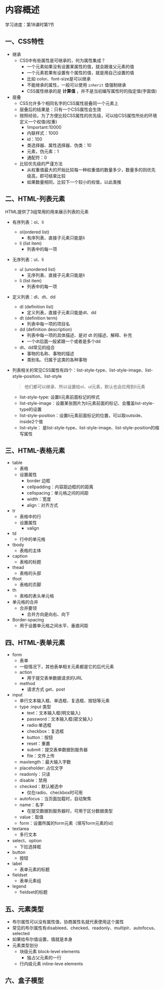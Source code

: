 # 内容概述

学习进度：第18课时第1节



## 一、CSS特性

+ 继承
  + CSS中有些属性是可继承的，何为属性集成？
    + 一个元素如果没有设置某属性的值，就会跟谁父元素的值
    + 一个元素若果有设置有个属性的值，就是用自己设置的值
    + 比如 color、font-size是可以继承
    + 不能继承的属性，一般可以使用 `inherit` 值强制继承
    + CSS属性继承的是 **计算值** ，并不是当初编写属性时的指定值(字面值)
+ 层叠
  + CSS允许多个相同名字的CSS属性层叠同一个元素上
  + 层叠后的结果是：只有一个CSS属性会生效
  + 按照经验，为了方便比较CSS属性的优先级，可以给CSS属性所处的环境定义一个权值(权重)
    + !important:10000
    + 内联样式：1000
    + id：100
    + 类选择器、属性选择器、伪类：10
    + 元素，伪元素：1
    + 通配符：0
  + 比较优先级的严谨方法
    + 从权重值最大的开始比较每一种权重值的数量多少，数量多的则优先级高，即可结束比较
    + 如果数量相同，比较下一个较小的权值，以此类推



## 二、HTML-列表元素

HTML提供了3组常用的用来展示列表的元素

+ 有序列表：ol、li

  + ol(ordered list)
    + 有序列表、直接子元素只能是li
  + li (list item)
    + 列表中的每一项

+ 无序列表：ul、li

  + ul (unordered list)
    + 无序列表、直接子元素只能是li
  + li (list item)
    + 列表中的每一项

+ 定义列表：dl、dt、dd

  + dl (definition list)
    + 定义列表，直接子元素只能是dt、dd
  + dt (definition term)
    + 列表中每一项的项目名
  + dd (definition description)
    + 列表中每一项的具体描述、是对 dt 的描述、解释、补充
    + 一个dt后面一般紧跟一个或者是多个dd
  + dt、dd常见的组合
    + 事物的名称、事物的描述
    + 类别名、归属于这类的各种事物

+ 列表相关的常见CSS属性有四个：list-style-type、list-style-image、list-style-position、list-style

  > 他们都可以继承、所以设置给ol、ul元素，默认也会应用到li元素

  + list-style-type: 设置li元素前面标记的样式
  + list-style-image：设置某张图片为li元素前面的标记、会覆盖list-style-type的设置
  + list-style-position：设置li元素前面标记的位置，可以取outside、inside2个值
  + list-style： 是list-style-type、list-style-image、list-style-position的缩写属性

## 三、HTML-表格元素

+ table
  + 表格
  + 设置属性
    + border 边框
    + cellpadding：内容距边框的的距离
    + cellspacing：单元格之间的间距
    + width：宽度
    + align：对齐方式
+ tr
  + 表格中的行
  + 设置属性
    + valign
+ td
  + 行中的单元格
+ tbody
  + 表格的主体
+ caption
  + 表格的标题
+ thead
  + 表格的头部
+ tfoot
  + 表格的页脚
+ th
  + 表格的表头单元格
+ 单元格的合并
  + 合并要领
    + 合并方向是向右、向下
+ Border-spacing
  + 用于设置单元格之间水平、垂直间距

## 四、HTML-表单元素

+ form
  + 表单
  + 一般情况下，其他表单相关元素都是它的后代元素
  + action
    + 用于提交表单数据请求的URL
  + method
    + 请求方式 get、post
+ input
  + 单行文本输入框、单选框、复选框、按钮等元素
  + type :input 类型
    + text：文本输入框(明文输入)
    + password：文本输入框(密文输入)
    + radio:单选框
    + checkbox：复选框
    + button：按钮
    + reset：重置
    + submit：提交表单数据到服务器
    + file：文件上传
  + maxlength：最大输入字数
  + placeholder: 占位文字
  + readonly：只读
  + disable：禁用
  + checked：默认被选中
    + 仅在radio、checkbox时可用
  + autofocus：当页面加载时，自动聚焦
  + name：名字
    + 在提交数据到服务器时，可用于区分数据类型
  + value：取值
  + form：设置所属的form元素（填写form元素的id）
+ textarea
  + 多行文本
+ select、option
  + 下拉选择框
+ button
  + 按钮
+ label
  + 表单元素的标题
+ fieldset
  + 表单元素组
+ legend
  + fieldset的标题

## 五、元素类型

+ 布尔属性可以没有属性值，协商属性名就代表使用这个属性
+ 常见的布尔属性有disableed、checked、readonly、multiplr、autofocus、selected
+ 如果给布尔值设置，值就是本身
+ 元素类型划分
  + 块级元素 block-level elements
    + 独占父元素的一行
  + 行内级元素 inline-leve elements

## 六、盒子模型

